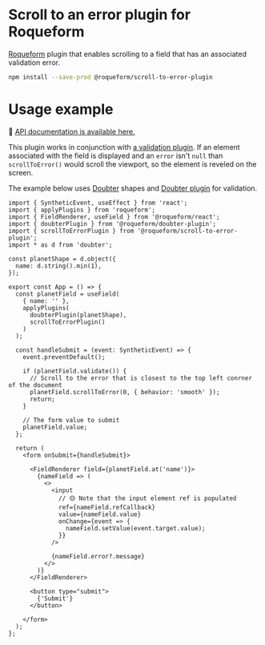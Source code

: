 # Scroll to an error plugin for Roqueform

[Roqueform](https://github.com/smikhalevski/roqueform#readme) plugin that enables scrolling to a field that has an
associated validation error.

```sh
npm install --save-prod @roqueform/scroll-to-error-plugin
```

# Usage example

🔎 [API documentation is available here.](https://smikhalevski.github.io/roqueform/modules/scroll_to_error_plugin.html)

This plugin works in conjunction with [a validation plugin](../../#plugins-and-integrations). If an element associated
with the field is displayed and an `error` isn't `null` than `scrollToError()` would scroll the viewport, so the element
is reveled on the screen.

The example below uses [Doubter](https://github.com/smikhalevski/doubter#readme) shapes and
[Doubter plugin](../doubter-plugin#readme) for validation.

```tsx
import { SyntheticEvent, useEffect } from 'react';
import { applyPlugins } from 'roqueform';
import { FieldRenderer, useField } from '@roqueform/react';
import { doubterPlugin } from '@roqueform/doubter-plugin';
import { scrollToErrorPlugin } from '@roqueform/scroll-to-error-plugin';
import * as d from 'doubter';

const planetShape = d.object({
  name: d.string().min(1),
});

export const App = () => {
  const planetField = useField(
    { name: '' },
    applyPlugins(
      doubterPlugin(planetShape),
      scrollToErrorPlugin()
    )
  );

  const handleSubmit = (event: SyntheticEvent) => {
    event.preventDefault();

    if (planetField.validate()) {
      // Scroll to the error that is closest to the top left conrner of the document 
      planetField.scrollToError(0, { behavior: 'smooth' });
      return;
    }

    // The form value to submit
    planetField.value;
  };

  return (
    <form onSubmit={handleSubmit}>

      <FieldRenderer field={planetField.at('name')}>
        {nameField => (
          <>
            <input
              // 🟡 Note that the input element ref is populated
              ref={nameField.refCallback}
              value={nameField.value}
              onChange={event => {
                nameField.setValue(event.target.value);
              }}
            />

            {nameField.error?.message}
          </>
        )}
      </FieldRenderer>

      <button type="submit">
        {'Submit'}
      </button>

    </form>
  );
};
```
